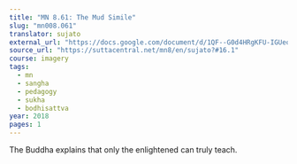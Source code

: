 ```yaml
---
title: "MN 8.61: The Mud Simile"
slug: "mn008.061"
translator: sujato
external_url: "https://docs.google.com/document/d/1QF--G0d4HRgKFU-IGUeofRFZyW7zxqIxFJOjD4VhJYc/edit"
source_url: "https://suttacentral.net/mn8/en/sujato?#16.1"
course: imagery
tags:
  - mn
  - sangha
  - pedagogy
  - sukha
  - bodhisattva
year: 2018
pages: 1
---
```


The Buddha explains that only the enlightened can truly teach.
